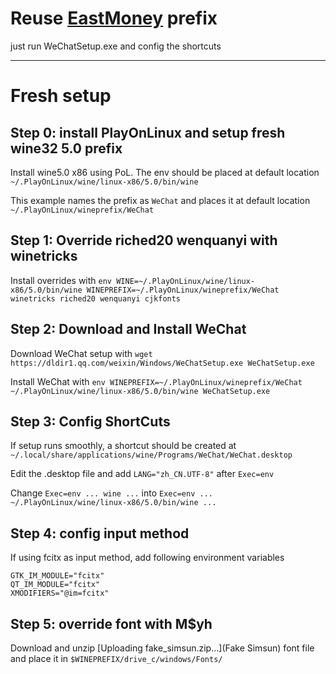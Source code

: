 # Reuse [EastMoney](https://github.com/BolunHan/Wine--/blob/main/EastMoney_Installation_Guide.md) prefix
just run WeChatSetup.exe and config the shortcuts

---

# Fresh setup

## Step 0: install PlayOnLinux and setup fresh wine32 5.0 prefix

Install wine5.0 x86 using PoL. The env should be placed at default location `~/.PlayOnLinux/wine/linux-x86/5.0/bin/wine`

This example names the prefix as `WeChat` and places it at default location `~/.PlayOnLinux/wineprefix/WeChat`


## Step 1: Override riched20 wenquanyi with winetricks

Install overrides with `env WINE=~/.PlayOnLinux/wine/linux-x86/5.0/bin/wine WINEPREFIX=~/.PlayOnLinux/wineprefix/WeChat winetricks riched20 wenquanyi cjkfonts`


## Step 2: Download and Install WeChat

Download WeChat setup with `wget https://dldir1.qq.com/weixin/Windows/WeChatSetup.exe WeChatSetup.exe`

Install WeChat with `env WINEPREFIX=~/.PlayOnLinux/wineprefix/WeChat ~/.PlayOnLinux/wine/linux-x86/5.0/bin/wine WeChatSetup.exe`


## Step 3: Config ShortCuts

If setup runs smoothly, a shortcut should be created at `~/.local/share/applications/wine/Programs/WeChat/WeChat.desktop`

Edit the .desktop file and add `LANG="zh_CN.UTF-8"` after `Exec=env`

Change `Exec=env ... wine ...` into `Exec=env ... ~/.PlayOnLinux/wine/linux-x86/5.0/bin/wine ...`


## Step 4: config input method

If using fcitx as input method, add following environment variables

```
GTK_IM_MODULE="fcitx"
QT_IM_MODULE="fcitx"
XMODIFIERS="@im=fcitx"
```

## Step 5: override font with M$yh

Download and unzip [Uploading fake_simsun.zip…](Fake Simsun) font file and place it in `$WINEPREFIX/drive_c/windows/Fonts/`
